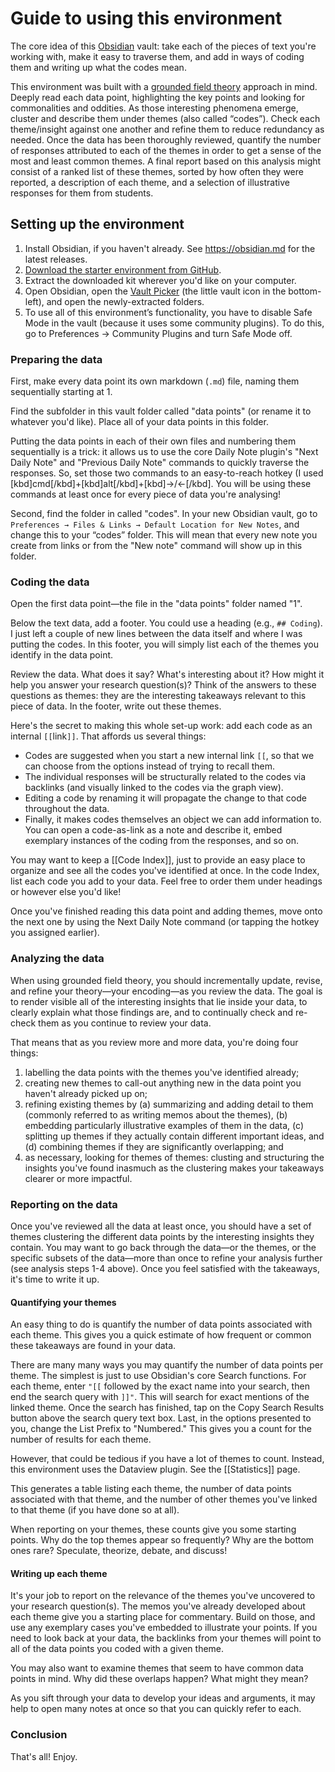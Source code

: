 # Guide to using this environment

The core idea of this [Obsidian](https://obsidian.md) vault: take each of the pieces of text you're working with, make it easy to traverse them, and add in ways of coding them and writing up what the codes mean.

This environment was built with a [grounded field theory](https://fulcra.design/a-brief-informal-guide-to-doing-grounded-theory) approach in mind. Deeply read each data point, highlighting the key points and looking for commonalities and oddities. As those interesting phenomena emerge, cluster and describe them under themes (also called “codes”). Check each theme/insight against one another and refine them to reduce redundancy as needed. Once the data has been thoroughly reviewed, quantify the number of responses attributed to each of the themes in order to get a sense of the most and least common themes. A final report based on this analysis might consist of a ranked list of these themes, sorted by how often they were reported, a description of each theme, and a selection of illustrative responses for them from students. 

## Setting up the environment
1. Install Obsidian, if you haven't already. See https://obsidian.md for the latest releases.
2. [Download the starter environment from GitHub](https://github.com/ryanjamurphy/obsidian-qualitative-analysis-environment).
1. Extract the downloaded kit wherever you'd like on your computer.
2. Open Obsidian, open the [Vault Picker](https://help.obsidian.md/How+to/Working+with+multiple+vaults) (the little vault icon in the bottom-left), and open the newly-extracted folders.
3. To use all of this environment’s functionality, you have to disable Safe Mode in the vault (because it uses some community plugins). To do this, go to Preferences → Community Plugins and turn Safe Mode off.

### Preparing the data
First, make every data point its own markdown (`.md`) file, naming them sequentially starting at 1. 

Find the subfolder in this vault folder called "data points" (or rename it to whatever you'd like). Place all of your data points in this folder.

Putting the data points in each of their own files and numbering them sequentially is a trick: it allows us to use the core Daily Note plugin's "Next Daily Note" and "Previous Daily Note" commands to quickly traverse the responses. So, set those two commands to an easy-to-reach hotkey (I used [kbd]cmd[/kbd]+[kbd]alt[/kbd]+[kbd]→/←[/kbd]. You will be using these commands at least once for every piece of data you're analysing!

Second, find the folder in called "codes". In your new Obsidian vault, go to `Preferences → Files & Links → Default Location for New Notes`, and change this to your “codes” folder. This will mean that every new note you create from links or from the "New note" command will show up in this folder. 

### Coding the data
Open the first data point—the file in the "data points" folder named "1". 

Below the text data, add a footer. You could use a heading (e.g., `## Coding`). I just left a couple of new lines between the data itself and where I was putting the codes. In this footer, you will simply list each of the themes you identify in the data point.

Review the data. What does it say? What's interesting about it? How might it help you answer your research question(s)? Think of the answers to these questions as themes: they are the interesting takeaways relevant to this piece of data. In the footer, write out these themes.

Here's the secret to making this whole set-up work: add each code as an internal `[[`link`]]`. That affords us several things:
- Codes are suggested when you start a new internal link `[[`, so that we can choose from the options instead of trying to recall them.
- The individual responses will be structurally related to the codes via backlinks (and visually linked to the codes via the graph view).
- Editing a code by renaming it will propagate the change to that code throughout the data.
- Finally, it makes codes themselves an object we can add information to. You can open a code-as-link as a note and describe it, embed exemplary instances of the coding from the responses, and so on.

You may want to keep a [[Code Index]], just to provide an easy place to organize and see all the codes you've identified at once. In the code Index, list each code you add to your data. Feel free to order them under headings or however else you'd like!

Once you've finished reading this data point and adding themes, move onto the next one by using the Next Daily Note command (or tapping the hotkey you assigned earlier).

### Analyzing the data
When using grounded field theory, you should incrementally update, revise, and refine your theory—your encoding—as you review the data. The goal is to render visible all of the interesting insights that lie inside your data, to clearly explain what those findings are, and to continually check and re-check them as you continue to review your data. 

That means that as you review more and more data, you're doing four things:
1. labelling the data points with the themes you've identified already;
2. creating new themes to call-out anything new in the data point you haven't already picked up on; 
3. refining existing themes by (a) summarizing and adding detail to them (commonly referred to as writing memos about the themes), (b) embedding particularly illustrative examples of them in the data, (c) splitting up themes if they actually contain different important ideas, and (d) combining themes if they are significantly overlapping; and
4. as necessary, looking for themes of themes: clusting and structuring the insights you've found inasmuch as the clustering makes your takeaways clearer or more impactful.

### Reporting on the data
Once you've reviewed all the data at least once, you should have a set of themes clustering the different data points by the interesting insights they contain. You may want to go back through the data—or the themes, or the specific subsets of the data—more than once to refine your analysis further (see analysis steps 1-4 above). Once you feel satisfied with the takeaways, it's time to write it up.

#### Quantifying your themes
An easy thing to do is quantify the number of data points associated with each theme. This gives you a quick estimate of how frequent or common these takeaways are found in your data. 

There are many many ways you may quantify the number of data points per theme. The simplest is just to use Obsidian's core Search functions. For each theme, enter `"[[` followed by the exact name into your search, then end the search query with `]]"`. This will search for exact mentions of the linked theme. Once the search has finished, tap on the Copy Search Results button above the search query text box. Last, in the options presented to you, change the List Prefix to "Numbered." This gives you a count for the number of results for each theme.

However, that could be tedious if you have a lot of themes to count. Instead, this environment uses the Dataview plugin. See the [[Statistics]] page.

This generates a table listing each theme, the number of data points associated with that theme, and the number of other themes you've linked to that theme (if you have done so at all). 

When reporting on your themes, these counts give you some starting points. Why do the top themes appear so frequently? Why are the bottom ones rare? Speculate, theorize, debate, and discuss!

#### Writing up each theme
It's your job to report on the relevance of the themes you've uncovered to your research question(s). The memos you've already developed about each theme give you a starting place for commentary. Build on those, and use any exemplary cases you've embedded to illustrate your points. If you need to look back at your data, the backlinks from your themes will point to all of the data points you coded with a given theme. 

You may also want to examine themes that seem to have common data points in mind. Why did these overlaps happen? What might they mean? 

As you sift through your data to develop your ideas and arguments, it may help to open many notes at once so that you can quickly refer to each. 

### Conclusion
That's all! Enjoy.
